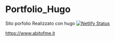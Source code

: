 # Portfolio_Hugo

Sito porfolio Realizzato con hugo
[![Netlify Status](https://api.netlify.com/api/v1/badges/ad0bc130-3e58-4506-95fe-58ae6549e6e5/deploy-status)](https://app.netlify.com/sites/abitofme/deploys)

https://www.abitofme.it
